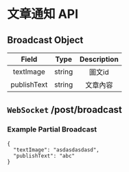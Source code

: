 # 文章通知 API

## Broadcast Object

|    Field    |  Type  | Description |
| :---------: | :----: | :---------: |
|  textImage  | string |   圖文id    |
| publishText | string |  文章內容   |

## `WebSocket` /post/broadcast

### Example Partial Broadcast

```json5
{
  "textImage": "asdasdasdasd",
  "publishText": "abc"
}
```
